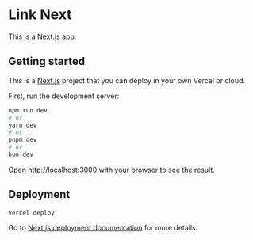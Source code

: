 # Link Next

This is a Next.js app.

## Getting started

This is a [Next.js](https://nextjs.org/) project that you can deploy in your own Vercel or cloud.

First, run the development server:

```bash
npm run dev
# or
yarn dev
# or
pnpm dev
# or
bun dev
```

Open [http://localhost:3000](http://localhost:3000) with your browser to see the result.

## Deployment

`vercel deploy`

Go to [Next.js deployment documentation](https://nextjs.org/docs/deployment) for more details.
